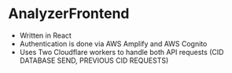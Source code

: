 # AnalyzerFrontend

- Written in React
- Authentication is done via AWS Amplify and AWS Cognito
- Uses Two Cloudflare workers to handle both API requests (CID DATABASE SEND, PREVIOUS CID REQUESTS)